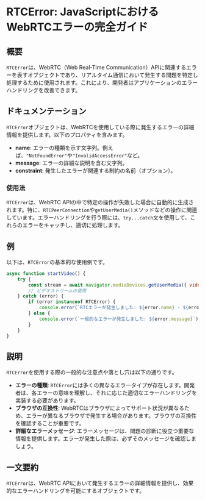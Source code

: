 <!--
Meta Description: # RTCError: JavaScriptにおけるWebRTCエラーの完全ガイド ## 概要 `RTCError`は、WebRTC（Web Real-Time Communication）APIに関連するエラーを表すオブジェクトであり、リアルタイム通信において発生する問題を特定し処理するために使用...
Meta Keywords: rtcerror, error, webrtc, message, name
-->

# RTCError: JavaScriptにおけるWebRTCエラーの完全ガイド

## 概要
`RTCError`は、WebRTC（Web Real-Time Communication）APIに関連するエラーを表すオブジェクトであり、リアルタイム通信において発生する問題を特定し処理するために使用されます。これにより、開発者はアプリケーションのエラーハンドリングを改善できます。

## ドキュメンテーション
`RTCError`オブジェクトは、WebRTCを使用している際に発生するエラーの詳細情報を提供します。以下のプロパティを含みます。

- **name**: エラーの種類を示す文字列。例えば、`"NotFoundError"`や`"InvalidAccessError"`など。
- **message**: エラーの詳細な説明を含む文字列。
- **constraint**: 発生したエラーが関連する制約の名前（オプション）。

### 使用法
`RTCError`は、WebRTC APIの中で特定の操作が失敗した場合に自動的に生成されます。特に、`RTCPeerConnection`や`getUserMedia()`メソッドなどの操作に関連しています。エラーハンドリングを行う際には、`try...catch`文を使用して、これらのエラーをキャッチし、適切に処理します。

## 例
以下は、`RTCError`の基本的な使用例です。

```javascript
async function startVideo() {
    try {
        const stream = await navigator.mediaDevices.getUserMedia({ video: true });
        // ビデオストリームの使用
    } catch (error) {
        if (error instanceof RTCError) {
            console.error(`RTCエラーが発生しました: ${error.name} - ${error.message}`);
        } else {
            console.error(`一般的なエラーが発生しました: ${error.message}`);
        }
    }
}
```

## 説明
`RTCError`を使用する際の一般的な注意点や落とし穴は以下の通りです。

- **エラーの種類**: `RTCError`には多くの異なるエラータイプが存在します。開発者は、各エラーの意味を理解し、それに応じた適切なエラーハンドリングを実装する必要があります。
- **ブラウザの互換性**: WebRTCはブラウザによってサポート状況が異なるため、エラーが異なるブラウザで発生する場合があります。ブラウザの互換性を確認することが重要です。
- **詳細なエラーメッセージ**: エラーメッセージは、問題の診断に役立つ重要な情報を提供します。エラーが発生した際は、必ずそのメッセージを確認しましょう。

## 一文要約
`RTCError`は、WebRTC APIにおいて発生するエラーの詳細情報を提供し、効果的なエラーハンドリングを可能にするオブジェクトです。